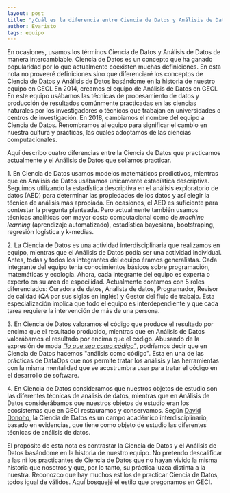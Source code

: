 ```yaml
---
layout: post
title: "¿Cuál es la diferencia entre Ciencia de Datos y Análisis de Datos?"
author: Evaristo
tags: equipo
---
```


En ocasiones, usamos los términos Ciencia de Datos y Análisis de Datos de manera intercambiable.
Ciencia de Datos es un concepto que ha ganado popularidad por lo que actualmente coexisten muchas
definiciones. En esta nota no proveeré definiciones sino que diferenciaré los conceptos de Ciencia
de Datos y Análisis de Datos basándome en la historia de nuestro equipo en GECI. En 2014, creamos el
equipo de Análisis de Datos en GECI. En este equipo usábamos las técnicas de procesamiento de datos
y producción de resultados comúnmente practicadas en las ciencias naturales por los investigadores o
técnicos que trabajan en universidades o centros de investigación. En 2018, cambiamos el nombre del
equipo a Ciencia de Datos. Renombramos al equipo para significar el cambio en nuestra cultura y
prácticas, las cuales adoptamos de las ciencias computacionales.

Aquí describo cuatro diferencias entre la Ciencia de Datos que practicamos actualmente y el Análisis
de Datos que solíamos practicar.

1\. En Ciencia de Datos usamos modelos matemáticos predictivos, mientras que en Análisis de Datos usábamos únicamente estadística descriptiva.
Seguimos utilizando la estadística descriptiva en el análisis exploratorio de datos (AED) para
determinar las propiedades de los datos y así elegir la técnica de análisis más apropiada. En
ocasiones, el AED es suficiente para contestar la pregunta planteada. Pero actualmente también
usamos técnicas analíticas con mayor costo computacional como de _machine learning_ (aprendizaje
automatizado), estadística bayesiana, bootstraping,
regresión logística y k-medias.

2\. La Ciencia de Datos es una actividad interdisciplinaria que realizamos en equipo, mientras que el Análisis de Datos
podía ser una actividad individual. Antes, todas y todos los integrantes del equipo éramos
generalistas. Cada integrante del equipo tenía conocimientos básicos sobre programación, matemáticas
y ecología. Ahora, cada integrante del equipo es experta o experto en su area de especilidad.
Actualmente contamos con 5 roles diferenciados: Curadora de datos, Analista de datos, Programador,
Revisor de calidad (_QA_ por sus siglas en inglés) y Gestor del flujo de trabajo. Esta
especialización implica que todo el equipo es interdependiente y que cada tarea requiere la
intervención de más de una persona.

3\. En Ciencia de Datos valoramos el código que produce el resultado por encima que el resultado
producido, mientras que en Análisis de Datos valorábamos el resultado por encima que el código.
Abusando de la expresión de moda [_"lo que sea como
código"_](https://hackernoon.com/everything-as-code-explained-0ibg32a3), podríamos decir que en
Ciencia de Datos hacemos "análisis como código". Esta en una de las prácticas de DataOps que nos
permite tratar los análisis y las herramientas con la misma mentalidad que se acostrumbra usar para
tratar el código en el desarrollo de software.

4\. En Ciencia de Datos consideramos que nuestros objetos de estudio son las diferentes técnicas de
análisis de datos, mientras que en Análisis de Datos considerábamos que nuestros objetos de estudio
eran los ecosistemas que en GECI restauramos y conservamos. Según [David
Donoho](https://doi.org/10.1080/10618600.2017.1384734), la Ciencia de Datos es un campo académico
interdisciplinario, basado en evidencias, que tiene como objeto de estudio las diferentes técnicas
de análisis de datos.

El propósito de esta nota es contrastar la Ciencia de Datos y el Análisis de Datos basándome en la
historia de nuestro equipo. No pretendo descalificar a las ni los practicantes de Ciencia de Datos
que no hayan vivido la misma historia que nosotros y que, por lo tanto, su práctica luzca distinta a
la nuestra. Reconozco que hay muchos estilos de practicar Ciencia de Datos, todos igual de válidos.
Aquí bosquejé el estilo que pregonamos en GECI.
